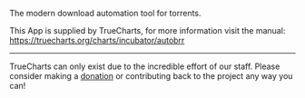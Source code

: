 The modern download automation tool for torrents.

This App is supplied by TrueCharts, for more information visit the manual: https://truecharts.org/charts/incubator/autobrr

---

TrueCharts can only exist due to the incredible effort of our staff.
Please consider making a [donation](https://truecharts.org/docs/about/sponsor) or contributing back to the project any way you can!

